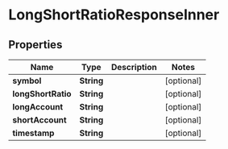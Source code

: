 

# LongShortRatioResponseInner


## Properties

| Name | Type | Description | Notes |
|------------ | ------------- | ------------- | -------------|
|**symbol** | **String** |  |  [optional] |
|**longShortRatio** | **String** |  |  [optional] |
|**longAccount** | **String** |  |  [optional] |
|**shortAccount** | **String** |  |  [optional] |
|**timestamp** | **String** |  |  [optional] |




